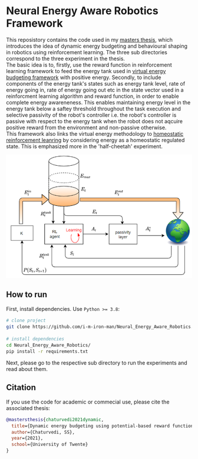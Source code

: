 # Neural Energy Aware Robotics Framework

This reposistory contains the code used in my [masters thesis](http://essay.utwente.nl/88729/1/Chaturvedi_MA_EEMCs.pdf), which introduces the idea of dynamic energy budgeting and behavioural shaping in robotics using reinforcement learning. The three sub directories correspond to the three experiment in the thesis.  
The basic idea is to, firstly, use the reward function in reinforcement learning framework to feed the energy tank used in [virtual energy budgeting framework](https://ieeexplore.ieee.org/document/8463174) with positive energy. Secondly, to include components of the energy tank's states such as energy tank level, rate of energy going in, rate of energy going out etc in the state vector used in a reinforcment learning algorithm and reward function, in order to enable complete energy awareneness. This enables maintaining energy level in the energy tank below a saftey threshold throughout the task execution and selective passivity of the robot's controller i.e. the robot's controller is passive with respect to the energy tank when the robot does not aqcuire positive reward from the environment and non-passive otherwise.  
This framework also links the virtual energy methodology to [homeostatic reinforcement leanring](https://elifesciences.org/articles/04811.pdf) by considering energy as a homeostatic regulated state. This is emphasized more in the 'half-cheetah' experiment.

<!-- 
<p align="center">
  <img src="framework.png" />
</p> -->
![](framework.png)

## How to run
First, install dependencies. Use `Python >= 3.8`:
```bash
# clone project   
git clone https://github.com/i-m-iron-man/Neural_Energy_Aware_Robotics.git   

# install dependencies   
cd Neural_Energy_Aware_Robotics/ 
pip install -r requirements.txt
```
Next, please go to the respective sub directory to run the experiments and read about them.

## Citation
If you use the code for academic or commecial use, please cite the associated thesis:
```bibtex
@mastersthesis{chaturvedi2021dynamic,
  title={Dynamic energy budgeting using potential-based reward function},
  author={Chaturvedi, SS},
  year={2021},
  school={University of Twente}
}
```


